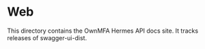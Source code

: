 # Web

This directory contains the OwnMFA Hermes API docs site. It tracks releases
of swagger-ui-dist.
